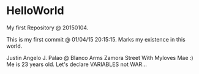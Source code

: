 HelloWorld
==========

My first Repository @ 20150104.

This is my first commit @ 01/04/15 20:15:15.
Marks my existence in this world.

Justin Angelo J. Palao @ Blanco Arms Zamora Street
With Myloves Mae :)
Me is 23 years old.
Let's declare VARIABLES not WAR...
